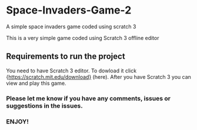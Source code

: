 # Space-Invaders-Game-2
A simple space invaders game coded using scratch 3

This is a very simple game coded using Scratch 3 offline editor

## Requirements to run the project

You need to have Scratch 3 editor. To dowload it click  {https://scratch.mit.edu/download} (here).
After you have Scratch 3 you can view and play this game.

### Please let me know if you have any comments, issues or suggestions in the issues.
### ENJOY!
